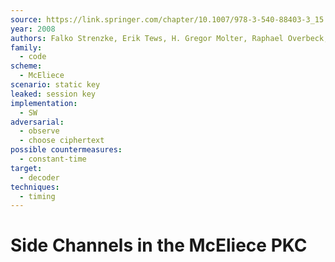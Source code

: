 ```yaml
---
source: https://link.springer.com/chapter/10.1007/978-3-540-88403-3_15
year: 2008
authors: Falko Strenzke, Erik Tews, H. Gregor Molter, Raphael Overbeck, Abdulhadi Shoufan
family:
  - code
scheme:
  - McEliece
scenario: static key
leaked: session key
implementation:
  - SW
adversarial:
  - observe
  - choose ciphertext
possible countermeasures:
  - constant-time
target:
  - decoder
techniques:
  - timing
---
```

# Side Channels in the McEliece PKC